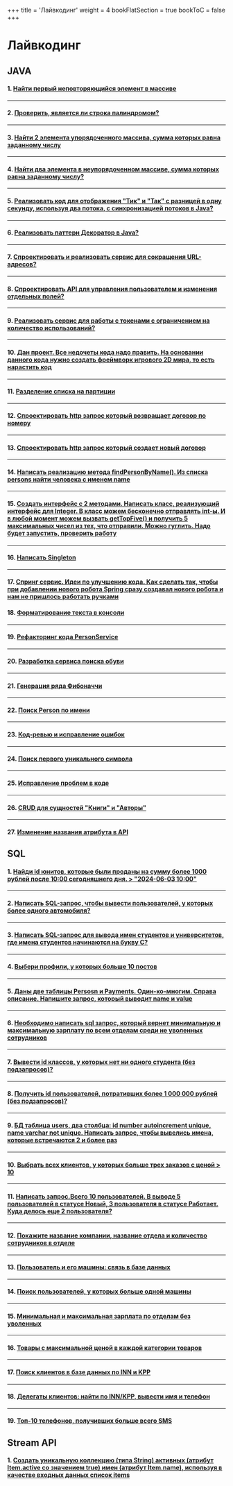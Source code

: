 +++
title = 'Лайвкодинг'
weight = 4
bookFlatSection = true
bookToC = false
+++

# Лайвкодинг

## JAVA

#### 1. [Найти первый неповторяющийся элемент в массиве](Задачи/livecoding/task-livecoding-find-first-unique-element.md)

---
#### 2. [Проверить, является ли строка палиндромом?](Задачи/livecoding/task-livecoding-check-palindrome.md)

---
#### 3. [Найти 2 элемента упорядоченного массива, сумма которых равна заданному числу](Задачи/livecoding/task-livecoding-find-two-sum-sorted.md)

---
#### 4. [Найти два элемента в неупорядоченном массиве, сумма которых равна заданному числу?](Задачи/livecoding/task-livecoding-find-two-sum-unsorted.md)

---
#### 5. [Реализовать код для отображения "Тик" и "Так" с разницей в одну секунду, используя два потока, с синхронизацией потоков в Java?](Задачи/livecoding/task-livecoding-thread-sync-tick-tock.md)

---
#### 6. [Реализовать паттерн Декоратор в Java?](Задачи/livecoding/task-livecoding-decorator-pattern.md)

---
#### 7. [Спроектировать и реализовать сервис для сокращения URL-адресов?](Задачи/livecoding/task-livecoding-url-shortener-service.md)

---
#### 8. [Спроектировать API для управления пользователем и изменения отдельных полей?](Задачи/livecoding/task-livecoding-api-user-management.md)

---
#### 9. [Реализовать сервис для работы с токенами с ограничением на количество использований?](Задачи/livecoding/task-livecoding-token-limited-usage.md)

---
#### 10. [Дан проект. Все недочеты кода надо править. На основании данного кода нужно создать фреймворк игрового 2D мира, то есть нарастить код](Задачи/livecoding/task-livecoding-game-framework-refactoring.md)

---
#### 11. [Разделение списка на партиции](Задачи/livecoding/task-livecoding-partition-list.md)

---
#### 12. [Спроектировать http запрос который возвращает договор по номеру](Задачи/livecoding/task-livecoding-http-get-contract.md)

---
#### 13. [Спроектировать http запрос который создает новый договор](Задачи/livecoding/task-livecoding-http-post-contract.md)

---
#### 14. [Написать реализацию метода findPersonByName(). Из списка persons найти человека с именем name](Задачи/livecoding/task-livecoding-find-person-by-name.md)

---
#### 15. [Создать интерфейс с 2 методами. Написать класс, реализующий интерфейс для Integer. В класс можем бесконечно отправлять int-ы. И в любой момент можем вызвать getTopFive() и получить 5 максимальных чисел из тех, что отправили. Можно гуглить. Надо будет запустить, проверить работу](Задачи/livecoding/task-livecoding-top-five-integers.md)

---
#### 16. [Написать Singleton](Задачи/livecoding/task-livecoding-singleton-pattern.md)

---
#### 17. [Спринг сервис. Идеи по улучшению кода. Как сделать так, чтобы при добавлении нового робота Spring сразу создавал нового робота и нам не пришлось работать ручками](Задачи/livecoding/task-livecoding-spring-auto-robot.md)

#### 18. [Форматирование текста в консоли](Задачи/livecoding/task-livecoding-java-printformattedtext.md)

---
#### 19. [Рефакторинг кода PersonService](Задачи/livecoding/task-livecoding-java-refactor-personservice.md)

---
#### 20. [Разработка сервиса поиска обуви](Задачи/livecoding/task-livecoding-java-shoes-service.md)

---
#### 21. [Генерация ряда Фибоначчи](Задачи/livecoding/task-livecoding-java-fibonacci-sequence.md)

---
#### 22. [Поиск Person по имени](Задачи/livecoding/task-livecoding-java-find-person-by-name.md)

---
#### 23. [Код-ревью и исправление ошибок](Задачи/livecoding/task-livecoding-java-code-review-fixes.md)

---
#### 24. [Поиск первого уникального символа](Задачи/livecoding/task-livecoding-java-first-unique-char.md)

---
#### 25. [Исправление проблем в коде](Задачи/livecoding/task-livecoding-java-fix-message-building.md)

---
#### 26. [CRUD для сущностей "Книги" и "Авторы"](Задачи/livecoding/task-livecoding-java-crud-books.md)

---
#### 27. [Изменение названия атрибута в API](Задачи/livecoding/task-livecoding-java-rename-attribute.md)


## SQL


#### 1. [Найди id юнитов, которые были проданы на сумму более 1000 рублей после 10:00 сегодняшнего дня. > "2024-06-03 10:00"](Задачи/livecoding/task-livecoding-sql-units-sold-after-time.md)

---
#### 2. [Написать SQL-запрос, чтобы вывести пользователей, у которых более одного автомобиля?](Задачи/livecoding/task-livecoding-sql-multiple-cars-users.md)

---
#### 3. [Написать SQL-запрос для вывода имен студентов и университетов, где имена студентов начинаются на букву C?](Задачи/livecoding/task-livecoding-sql-students-names-c.md)

---
#### 4. [Выбери профили, у которых больше 10 постов](Задачи/livecoding/task-livecoding-sql-profiles-more-than-10-posts.md)

---
#### 5. [Даны две таблицы Persosn и Payments. Один-ко-многим. Справа описание. Напишите запрос, который выводит name и value](Задачи/livecoding/task-livecoding-sql-persons-payments.md)

---
#### 6. [Необходимо написать sql запрос, который вернет минимальную и максимальную зарплату по всем отделам среди не уволенных сотрудников](Задачи/livecoding/task-livecoding-sql-min-max-salary.md)

---
#### 7. [Вывести id классов, у которых нет ни одного студента (без подзапросов)?](Задачи/livecoding/task-livecoding-sql-empty-classes.md)

---
#### 8. [Получить id пользователей, потративших более 1 000 000 рублей (без подзапросов)?](Задачи/livecoding/task-livecoding-sql-big-spenders.md)

---
#### 9. [БД таблица users, два столбца: id number autoincrement unique, name varchar not unique. Написать запрос, чтобы вывелись имена, которые встречаются 2 и более раз](Задачи/livecoding/task-livecoding-sql-duplicate-names.md)

---
#### 10. [Выбрать всех клиентов, у которых больше трех заказов с ценой > 10](Задачи/livecoding/task-livecoding-sql-customers-multiple-orders.md)

---
#### 11. [Написать запрос.Всего 10 пользователей. В выводе 5 пользователей в статусе Новый, 3 пользователя в статусе Работает. Куда делось еще 2 пользователя?](Задачи/livecoding/task-livecoding-sql-missing-users.md)

---
#### 12. [Покажите название компании, название отдела и количество сотрудников в отделе](Задачи/livecoding/task-livecoding-sql-company-department-employee-count.md)

---
#### 13. [Пользователь и его машины: связь в базе данных](Задачи/livecoding/task-livecoding-sql-user-car-relationship.md)

---
#### 14. [Поиск пользователей, у которых больше одной машины](Задачи/livecoding/task-livecoding-sql-users-multiple-cars.md)

---
#### 15. [Минимальная и максимальная зарплата по отделам без уволенных](Задачи/livecoding/task-livecoding-sql-min-max-salary-by-unit.md)

---
#### 16. [Товары с максимальной ценой в каждой категории товаров](Задачи/livecoding/task-livecoding-sql-max-price-by-category.md)

---
#### 17. [Поиск клиентов в базе данных по INN и KPP](Задачи/livecoding/task-livecoding-sql-find-clients-by-inn-kpp.md)

---
#### 18. [Делегаты клиентов: найти по INN/KPP, вывести имя и телефон](Задачи/livecoding/task-livecoding-sql-find-delegates-by-inn-kpp.md)

---
#### 19. [Топ-10 телефонов, получивших больше всего SMS](Задачи/livecoding/task-livecoding-sql-top-sms-recipients.md)


## Stream API


#### 1. [Создать уникальную коллекцию (типа String) активных (атрибут Item.active со значением true) имен (атрибут Item.name), используя в качестве входных данных список items](Задачи/livecoding/task-livecoding-stream-unique-active-item-names.md)

